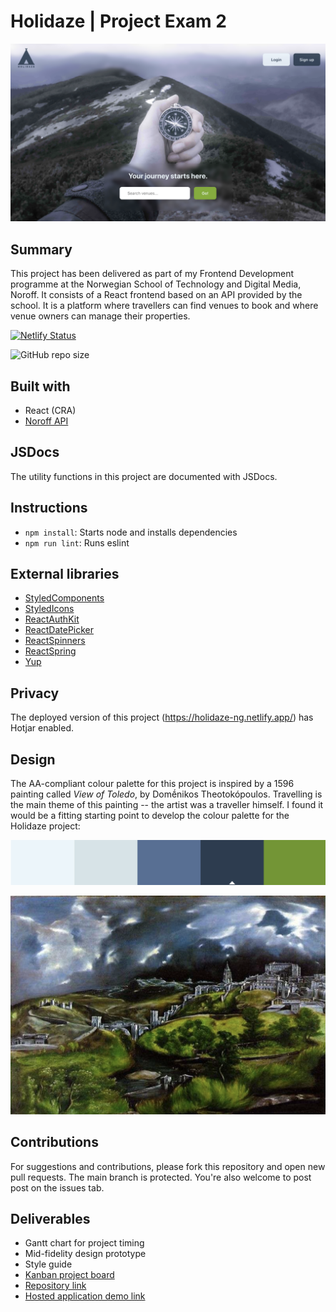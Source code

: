# Holidaze | Project Exam 2

![Homepage screenshot](./src/assets/screenshot.png)

## Summary

This project has been delivered as part of my Frontend Development programme at the Norwegian School of Technology and Digital Media, Noroff. It consists of a React frontend based on an API provided by the school. It is a platform where travellers can find venues to book and where venue owners can manage their properties.

[![Netlify Status](https://api.netlify.com/api/v1/badges/eef52305-099c-4304-9507-4ebfc61b1e24/deploy-status)](https://app.netlify.com/sites/holidaze-ng/deploys)

![GitHub repo size](https://img.shields.io/github/repo-size/NehGuk/holidaze-ng?style=plastic)

## Built with

- React (CRA)
- [Noroff API](https://docs.noroff.dev/)

## JSDocs

The utility functions in this project are documented with JSDocs.

## Instructions

- `npm install`: Starts node and installs dependencies
- `npm run lint`: Runs eslint

## External libraries

- [StyledComponents](https://styled-components.com)
- [StyledIcons](https://styled-icons.dev)
- [ReactAuthKit](https://www.npmjs.com/package/react-auth-kit)
- [ReactDatePicker](https://www.npmjs.com/package/react-datepicker)
- [ReactSpinners](https://www.npmjs.com/package/react-spinners)
- [ReactSpring](https://www.react-spring.dev)
- [Yup](https://www.npmjs.com/package/yup)

## Privacy

The deployed version of this project (https://holidaze-ng.netlify.app/) has Hotjar enabled.

## Design

The AA-compliant colour palette for this project is inspired by a 1596 painting called _View of Toledo_, by Domḗnikos Theotokópoulos. Travelling is the main theme of this painting -- the artist was a traveller himself. I found it would be a fitting starting point to develop the colour palette for the Holidaze project:

![Colour palette](./src/assets/colour-palette.png)

![View of Toledo](./src/assets/el-greco-view-of-toledo-1596.png)

## Contributions

For suggestions and contributions, please fork this repository and open new pull requests. The main branch is protected. You're also welcome to post post on the issues tab.

## Deliverables

- Gantt chart for project timing
- Mid-fidelity design prototype
- Style guide
- [Kanban project board](https://trello.com/b/FfHpyYcq/overview)
- [Repository link](https://github.com/NehGuk/holidaze-ng)
- [Hosted application demo link](https://holidaze-ng.netlify.app/)
